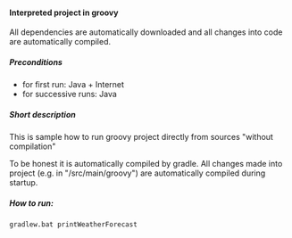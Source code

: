 #### Interpreted project in groovy
All dependencies are automatically downloaded and all changes into code are automatically compiled.

##### Preconditions
  - for first run: Java + Internet
  - for successive runs: Java

##### Short description
This is sample how to run groovy project directly from sources "without compilation"

To be honest it is automatically compiled by gradle.
All changes made into project (e.g. in "/src/main/groovy") are automatically compiled during startup.

##### How to run:

   `gradlew.bat printWeatherForecast`

